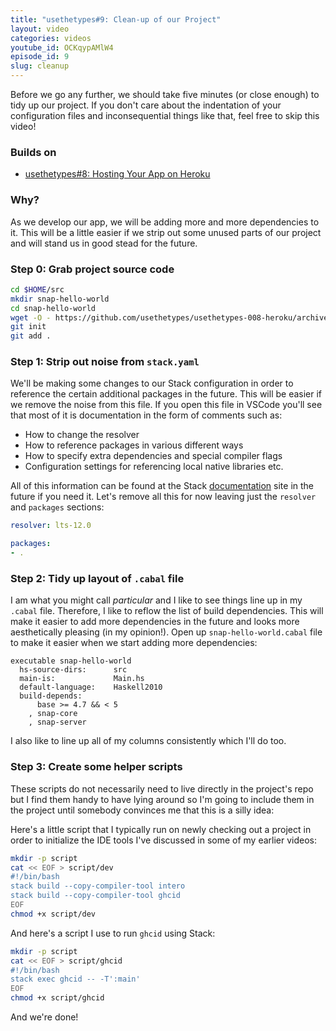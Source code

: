 ```yaml
---
title: "usethetypes#9: Clean-up of our Project"
layout: video
categories: videos
youtube_id: OCKqypAMlW4
episode_id: 9
slug: cleanup
---
```

Before we go any further, we should take five minutes (or close enough) to tidy up our project. If you don't care about the indentation of your configuration files and inconsequential things like that, feel free to skip this video!

### Builds on

* [usethetypes#8: Hosting Your App on Heroku][008-heroku]

### Why?

As we develop our app, we will be adding more and more dependencies to it. This will be a little easier if we strip out some unused parts of our project and will stand us in good stead for the future.

### Step 0: Grab project source code

```bash
cd $HOME/src
mkdir snap-hello-world
cd snap-hello-world
wget -O - https://github.com/usethetypes/usethetypes-008-heroku/archive/master.tar.gz | tar xvz --strip-components=1
git init
git add .
```

### Step 1: Strip out noise from `stack.yaml`

We'll be making some changes to our Stack configuration in order to reference the certain additional packages in the future. This will be easier if we remove the noise from this file. If you open this file in VSCode you'll see that most of it is documentation in the form of comments such as:

* How to change the resolver
* How to reference packages in various different ways
* How to specify extra dependencies and special compiler flags
* Configuration settings for referencing local native libraries etc.

All of this information can be found at the Stack [documentation][stack-yaml-docs] site in the future if you need it. Let's remove all this for now leaving just the `resolver` and `packages` sections:

```yaml
resolver: lts-12.0

packages:
- .
```

### Step 2: Tidy up layout of `.cabal` file

I am what you might call _particular_ and I like to see things line up in my `.cabal` file. Therefore, I like to reflow the list of build dependencies. This will make it easier to add more dependencies in the future and looks more aesthetically pleasing (in my opinion!). Open up `snap-hello-world.cabal` file to make it easier when we start adding more dependencies:

```cabal
executable snap-hello-world
  hs-source-dirs:      src
  main-is:             Main.hs
  default-language:    Haskell2010
  build-depends:
      base >= 4.7 && < 5
    , snap-core
    , snap-server
```

I also like to line up all of my columns consistently which I'll do too.

### Step 3: Create some helper scripts

These scripts do not necessarily need to live directly in the project's repo but I find them handy to have lying around so I'm going to include them in the project until somebody convinces me that this is a silly idea:

Here's a little script that I typically run on newly checking out a project in order to initialize the IDE tools I've discussed in some of my earlier videos:

```bash
mkdir -p script
cat << EOF > script/dev
#!/bin/bash
stack build --copy-compiler-tool intero
stack build --copy-compiler-tool ghcid
EOF
chmod +x script/dev
```

And here's a script I use to run `ghcid` using Stack:

```bash
mkdir -p script
cat << EOF > script/ghcid
#!/bin/bash
stack exec ghcid -- -T':main'
EOF
chmod +x script/ghcid
```

And we're done!

[008-heroku]: 008-heroku
[stack-yaml-docs]: https://docs.haskellstack.org/en/stable/yaml_configuration/
